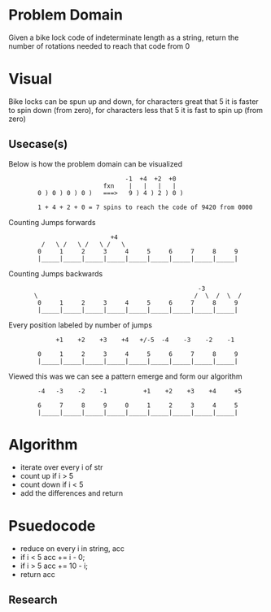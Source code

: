 # Problem Domain
Given a bike lock code of indeterminate length as a string, return the number of rotations needed to reach that code from 0
# Visual
Bike locks can be spun up and down, for characters great that 5 it is faster to spin down (from zero), for characters less that 5 it is fast to spin up (from zero)
## Usecase(s)
Below is how the problem domain can be visualized

                                    -1  +4  +2  +0  
                              fxn    |   |   |   |
            0 ) 0 ) 0 ) 0 )   ===>   9 ) 4 ) 2 ) 0 )

            1 + 4 + 2 + 0 = 7 spins to reach the code of 9420 from 0000

Counting Jumps forwards

                                +4
             /   \ /   \ /   \ /   \ 
            0     1     2     3     4     5     6     7     8     9
            |_____|_____|_____|_____|_____|_____|_____|_____|_____|

Counting Jumps backwards

                                                        -3
           \                                           /  \  /  \  /
            0     1     2     3     4     5     6     7     8     9
            |_____|_____|_____|_____|_____|_____|_____|_____|_____|

Every position labeled by number of jumps
               
                 +1    +2    +3    +4   +/-5  -4    -3    -2    -1     

            0     1     2     3     4     5     6     7     8     9
            |_____|_____|_____|_____|_____|_____|_____|_____|_____|

Viewed this was we can see a pattern emerge and form our algorithm

            -4   -3    -2    -1          +1    +2    +3    +4     +5 
 
            6     7     8     9     0     1     2     3     4     5     
            |_____|_____|_____|_____|_____|_____|_____|_____|_____|

# Algorithm
* iterate over every i of str
* count up if i > 5
* count down if i < 5
* add the differences and return

# Psuedocode
* reduce on every i in string, acc
* if i < 5 acc += i - 0;
* if i > 5 acc += 10 - i;
* return acc
## Research

